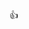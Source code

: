 
<!---
gormrs/gormrs is a ✨ special ✨ repository because its `README.md` (this file) appears on your GitHub profile.
You can click the Preview link to take a look at your changes.
--->

👍
